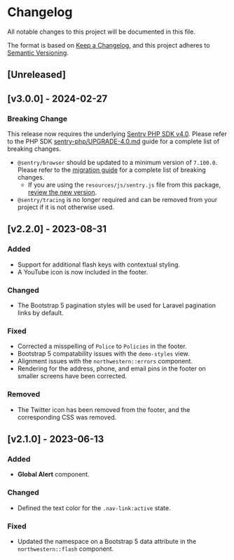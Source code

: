 # Changelog
All notable changes to this project will be documented in this file.

The format is based on [Keep a Changelog](https://keepachangelog.com/en/1.0.0/), and this project adheres to [Semantic Versioning](https://semver.org/).

## [Unreleased]

## [v3.0.0] - 2024-02-27
### Breaking Change
This release now requires the underlying [Sentry PHP SDK v4.0](https://github.com/getsentry/sentry-php). Please refer to the PHP SDK [sentry-php/UPGRADE-4.0.md](https://github.com/getsentry/sentry-php/blob/master/UPGRADE-4.0.md) guide for a complete list of breaking changes.

- `@sentry/browser` should be updated to a minimum version of `7.100.0`. Please refer to the [migration guide](https://github.com/getsentry/sentry-javascript/blob/develop/MIGRATION.md) for a complete list of breaking changes.
  - If you are using the `resources/js/sentry.js` file from this package, [review the new version](https://github.com/NIT-Administrative-Systems/northwestern-laravel-ui/blob/033827623529e44239491e264c1c2f5b54c7075f/src/Presets/northwestern-stubs/js/sentry.js). 
- `@sentry/tracing` is no longer required and can be removed from your project if it is not otherwise used.

## [v2.2.0] - 2023-08-31

### Added
- Support for additional flash keys with contextual styling.
- A YouTube icon is now included in the footer.

### Changed
- The Bootstrap 5 pagination styles will be used for Laravel pagination links by default.

### Fixed
- Corrected a misspelling of `Police` to `Policies` in the footer.
- Bootstrap 5 compatability issues with the `demo-styles` view.
- Alignment issues with the `northwestern::errors` component.
- Rendering for the address, phone, and email pins in the footer on smaller screens have been corrected.

### Removed
- The Twitter icon has been removed from the footer, and the corresponding CSS was removed.

## [v2.1.0] - 2023-06-13

### Added
- **Global Alert** component.

### Changed
- Defined the text color for the `.nav-link:active` state.

### Fixed
- Updated the namespace on a Bootstrap 5 data attribute in the `northwestern::flash` component.

